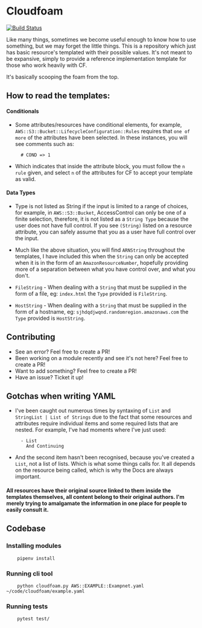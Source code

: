 # Cloudfoam

[![Build Status](https://travis-ci.org/JohnVonNeumann/cloudfoam.svg?branch=master)](https://travis-ci.org/JohnVonNeumann/cloudfoam)<Paste>

Like many things, sometimes we become useful enough to know how to use something, but we may forget the little things. This is a repository which just has basic resource's templated with their possible values. It's not meant to be expansive, simply to provide a reference implementation template for those who work heavily with CF.

It's basically scooping the foam from the top.

## How to read the templates:

#### Conditionals
* Some attributes/resources have conditional elements, for example, `AWS::S3::Bucket::LifecycleConfiguration::Rules` requires that `one of more` of the attributes have been selected. In these instances, you will see comments such as:

        # COND => 1

* Which indicates that inside the attribute block, you must follow the `n rule` given, and select `n` of the attributes for CF to accept your template as valid.

#### Data Types
* Type is not listed as String if the input is limited to a range of choices, for example, in `AWS::S3::Bucket`, AccessControl can only be one of a finite selection, therefore, it is not listed as a `String Type` because the user does not have full control. If you see `(String)` listed on a resource attribute, you can safely assume that you as a user have full control over the input.

* Much like the above situation, you will find `ARNString` throughout the templates, I have included this when the `String` can only be accepted when it is in the form of an `AmazonResourceNumber`, hopefully providing more of a separation between what you have control over, and what you don't.

* `FileString` - When dealing with a `String` that must be supplied in the form of a file, eg: `index.html` the `Type` provided is `FileString`.

* `HostString` - When dealing with a `String` that must be supplied in the form of a hostname, eg: `sjhdqdjwqnd.randomregion.amazonaws.com` the `Type` provided is `HostString`.

## Contributing
* See an error? Feel free to create a PR!
* Been working on a module recently and see it's not here? Feel free to create a PR!
* Want to add something? Feel free to create a PR!
* Have an issue? Ticket it up!

## Gotchas when writing YAML
* I've been caught out numerous times by syntaxing of `List` and `StringList | List of Strings` due to the fact that some resources and attributes require individual items and some required lists that are nested. For example, I've had moments where I've just used:

        - List
          And Continuing

* And the second item hasn't been recognised, because you've created a `List`, not a list of lists. Which is what some things calls for. It all depends on the resource being called, which is why the Docs are always important.

#### All resources have their original source linked to them inside the templates themselves, all content belong to their original authors. I'm merely trying to amalgamate the information in one place for people to easily consult it.


## Codebase

### Installing modules

        pipenv install

### Running cli tool

        python cloudfoam.py AWS::EXAMPLE::Exampnet.yaml ~/code/cloudfoam/example.yaml

### Running tests

        pytest test/
